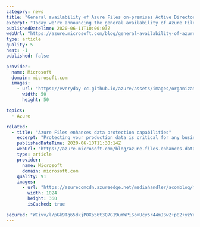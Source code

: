 ```yaml
---
category: news
title: "General availability of Azure Files on-premises Active Directory Domain Services authentication"
excerpt: "Today we're announcing the general availability of Azure Files support for authentication with on-premises Active Directory Domain Services (AD DS).\r\n\r\nSince preview in February 2020, we’ve received great feedback and growing interest from our customers, especially because of increased work from home"
publishedDateTime: 2020-06-11T10:00:03Z
webUrl: "https://azure.microsoft.com/blog/general-availability-of-azure-files-onpremises-active-directory-domain-services-authentication/"
type: article
quality: 5
heat: -1
published: false

provider:
  name: Microsoft
  domain: microsoft.com
  images:
    - url: "https://everyday-cc.github.io/azure/assets/images/organizations/microsoft.com-50x50.jpg"
      width: 50
      height: 50

topics:
  - Azure

related:
  - title: "Azure Files enhances data protection capabilities"
    excerpt: "Protecting your production data is critical for any business. That’s why Azure Files has a multi-layered approach to ensuring your data is highly available, backed up, and recoverable. Whether it’s a ransomware attack, a datacenter outage, or a file share that was accidentally deleted, we want to make"
    publishedDateTime: 2020-06-10T11:30:14Z
    webUrl: "https://azure.microsoft.com/blog/azure-files-enhances-data-protection-capabilities/"
    type: article
    provider:
      name: Microsoft
      domain: microsoft.com
    quality: 91
    images:
      - url: "https://azurecomcdn.azureedge.net/mediahandler/acomblog/media/Default/blog/58c78eec-5ed2-4255-824c-4bfce9809ba8.png"
        width: 1024
        height: 360
        isCached: true

secured: "WCivv/l/pGk9Tg65dkjPOXp56t3Q7G19umWPiSo+Ucy5r44mJSwZ+p82+yzYeVgzGb2oX0bGEK5qM5/of6oVsVm0qfIwJaq4BSNB+O8Iktoo1bEzwRMm6KA6R6GKur9dCmuRJ20pqYyEod1gG/QfL22XINk2k91uuFo79DUp4fn5gs9AnyakvGgb8R6eoCasrgpxGdTLNnfFrSZZG5ZN64DXtVN6w6ATqL8a9KO+ycjv/EpI5Uxmr3WD/mCWg8G6x7YmYi6CMtuW4SCAOwmmKamrRBEVlY2AC7iLwfPQj6EOG+pKlI8nhAmV1ZqWOhqbNu60F0219LC1QjjymPXCdw==;9jfBlYXNM+vRIzD4o3Spww=="
---
```


